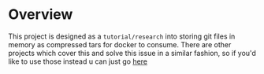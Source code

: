 # Overview
This project is designed as a `tutorial/research` into storing git files in memory as compressed tars for docker to consume. There are other projects which cover this and solve this issue in a similar fashion, so if you'd like to use those instead u can just go [here](https://github.com/apenella/go-docker-builder)